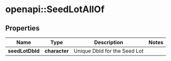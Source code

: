# openapi::SeedLotAllOf

## Properties
Name | Type | Description | Notes
------------ | ------------- | ------------- | -------------
**seedLotDbId** | **character** | Unique DbId for the Seed Lot | 


